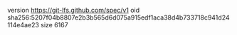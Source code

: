 version https://git-lfs.github.com/spec/v1
oid sha256:5207f04b8807e2b3b565d6d075a915edf1aca38d4b733718c941d24114e4ae23
size 6167
